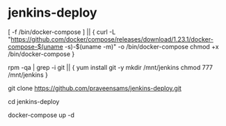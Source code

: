 # jenkins-deploy

[ -f /bin/docker-compose ] || {
curl -L "https://github.com/docker/compose/releases/download/1.23.1/docker-compose-$(uname -s)-$(uname -m)" -o /bin/docker-compose
chmod +x /bin/docker-compose
}

rpm -qa | grep -i git || {
yum install git -y
mkdir /mnt/jenkins 
chmod 777 /mnt/jenkins
}

git clone https://github.com/praveensams/jenkins-deploy.git

cd jenkins-deploy

docker-compose up -d 
